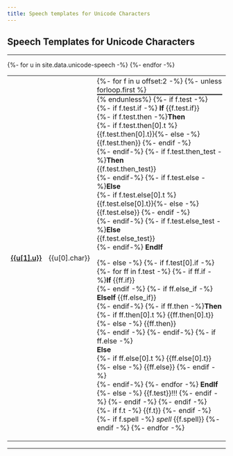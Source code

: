 ```yaml
---
title: Speech templates for Unicode Characters
---
```

<style>
tr:target >td:first-child {border-left:solid thick black}
span.cb {margin-right: 2em; white-space:nowrap}
.markdown-body table tr.row0, .markdown-body table th.row0 {background-color:#F6F8FA}
.markdown-body table tr.row1 {background-color:#FEFFFE}
a.link {font-weight:500}
a.self {color: black; font-weight:500}
hr.sp {height:.1em;padding:0;margin:0}
</style>





## Speech Templates for Unicode Characters

----



<table style="width:100%">
<tbody>
{%- for u in site.data.unicode-speech -%}
<tr id="U{{u[1].u | replace: " ", "_"}}">
<td><a class="self" href="#U{{u[1].u | replace: " ", "_"}}">{{u[1].u}}</a></td>
<td>{{u[0].char}}</td>
<td>
{%- for f in u offset:2  -%}
{%- unless forloop.first %}<hr class="sp"/>{% endunless%}
{%- if f.test -%}
 {%- if f.test.if -%}
 <b>If</b> {{f.test.if}}<br/>
 {%- if f.test.then -%}<b>Then</b><br/>
 {%- if f.test.then[0].t %} {{f.test.then[0].t}}{%- else -%} {{f.test.then}} {%- endif -%}<br/>
 {%- endif-%}
 {%- if f.test.then_test -%}<b>Then</b><br/>{{f.test.then_test}}<br/> {%- endif-%} 
 {%- if f.test.else -%}<b>Else</b><br/>
 {%- if f.test.else[0].t %} {{f.test.else[0].t}}{%- else -%} {{f.test.else}} {%- endif -%}<br/>
 {%- endif-%}
 {%- if f.test.else_test -%}<b>Else</b><br/>{{f.test.else_test}}<br/> {%- endif-%}
 <b>EndIf</b>

 {%- else -%}
 {%- if f.test[0].if -%}
 {%- for ff in f.test -%}
 {%- if ff.if -%}<b>If</b> {{ff.if}}<br/> {%- endif -%}
 {%- if ff.else_if -%}<br/><b>ElseIf</b> {{ff.else_if}}<br/> {%- endif-%}
 {%- if ff.then -%}<b>Then</b><br/>
 {%- if ff.then[0].t %} {{ff.then[0].t}}{%- else -%} {{ff.then}}<br/> {%- endif -%}
 {%- endif-%}
 {%- if ff.else -%}<br/><b>Else</b><br/>
 {%- if ff.else[0].t %} {{ff.else[0].t}}{%- else -%} {{ff.else}} {%- endif -%}<br/>
 {%- endif-%}
 {%- endfor -%}
 <b>EndIf</b>
 {%- else -%}
 {{f.test}}!!!
 {%- endif -%}
{%- endif -%}
{%- endif -%}
{%- if f.t -%}
{{f.t}}
{%- endif -%}
{%- if f.spell -%}
<i>spell</i> {{f.spell}}
{%- endif -%}
{%- endfor -%}
</td>
</tr>
{%- endfor -%}
</tbody>
</table>
	
----
